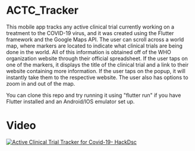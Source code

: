 # ACTC_Tracker

This mobile app tracks any active clinical trial currently working on a treatment to the COVID-19 virus, and it was created using the Flutter framework and the Google Maps API. The user can scroll across a world map, where markers are located to indicate what clinical trials are being done in the world. All of this information is obtained off of the WHO organization website through their official spreadsheet. If the user taps on one of the markers, it displays the title of the clinical trial and a link to their website containing more information. If the user taps on the popup, it will instantly take them to the respective website. The user also has options to zoom in and out of the map.

You can clone this repo and try running it using "flutter run" if you have Flutter installed and an Android/IOS emulator set up.

# Video

[![Active Clinical Trial Tracker for Covid-19- HackDsc](http://img.youtube.com/vi/-UxsB-4CzGs/0.jpg)](http://www.youtube.com/watch?v=-UxsB-4CzGs "Active Clinical Trial Tracker for Covid-19- HackDsc")
